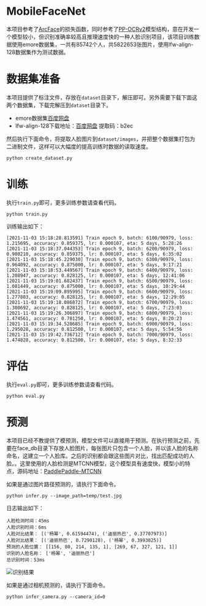 # MobileFaceNet

本项目参考了[ArcFace](https://arxiv.org/abs/1801.07698)的损失函数，同时参考了[PP-OCRv2](https://arxiv.org/abs/2109.03144)模型结构，意在开发一个模型较小，但识别准确率较高且推理速度快的一种人脸识别项目，该项目训练数据使用emore数据集，一共有85742个人，共5822653张图片，使用lfw-align-128数据集作为测试数据。

# 数据集准备
本项目提供了标注文件，存放在`dataset`目录下，解压即可。另外需要下载下面这两个数据集，下载完解压到`dataset`目录下。
 - emore数据集[百度网盘](https://pan.baidu.com/s/1eXohwNBHbbKXh5KHyItVhQ)
 - lfw-align-128下载地址：[百度网盘](https://pan.baidu.com/s/1tFEX0yjUq3srop378Z1WMA) 提取码：b2ec

然后执行下面命令，将提取人脸图片到`dataset/images`，并把整个数据集打包为二进制文件，这样可以大幅度的提高训练时数据的读取速度。
```shell
python create_dataset.py
```

# 训练

执行`train.py`即可，更多训练参数请查看代码。
```shell
python train.py
```

训练输出如下：
```
[2021-11-03 15:18:28.813591] Train epoch 9, batch: 6100/90979, loss: 1.215695, accuracy: 0.859375, lr: 0.000107, eta: 5 days, 5:28:26
[2021-11-03 15:18:37.044353] Train epoch 9, batch: 6200/90979, loss: 0.908210, accuracy: 0.859375, lr: 0.000107, eta: 5 days, 6:35:02
[2021-11-03 15:18:45.229030] Train epoch 9, batch: 6300/90979, loss: 0.964092, accuracy: 0.875000, lr: 0.000107, eta: 5 days, 9:17:21
[2021-11-03 15:18:53.449567] Train epoch 9, batch: 6400/90979, loss: 1.208947, accuracy: 0.828125, lr: 0.000107, eta: 5 days, 12:41:06
[2021-11-03 15:19:01.682437] Train epoch 9, batch: 6500/90979, loss: 1.081449, accuracy: 0.875000, lr: 0.000107, eta: 5 days, 10:29:44
[2021-11-03 15:19:09.895995] Train epoch 9, batch: 6600/90979, loss: 1.277803, accuracy: 0.828125, lr: 0.000107, eta: 5 days, 12:29:05
[2021-11-03 15:19:18.086872] Train epoch 9, batch: 6700/90979, loss: 1.308692, accuracy: 0.828125, lr: 0.000107, eta: 5 days, 7:23:03
[2021-11-03 15:19:26.306897] Train epoch 9, batch: 6800/90979, loss: 1.474561, accuracy: 0.781250, lr: 0.000107, eta: 5 days, 8:20:23
[2021-11-03 15:19:34.528685] Train epoch 9, batch: 6900/90979, loss: 1.295028, accuracy: 0.812500, lr: 0.000107, eta: 5 days, 5:54:56
[2021-11-03 15:19:42.736712] Train epoch 9, batch: 7000/90979, loss: 1.474828, accuracy: 0.812500, lr: 0.000107, eta: 5 days, 8:32:33
```


# 评估

执行`eval.py`即可，更多训练参数请查看代码。
```shell
python eval.py
```

# 预测

本项目已经不教提供了模预测，模型文件可以直接用于预测。在执行预测之前，先要在face_db目录下存放人脸图片，每张图片只包含一个人脸，并以该人脸的名称命名，这建立一个人脸库。之后的识别都会跟这些图片对比，找出匹配成功的人脸。。这里使用的人脸检测是MTCNN模型，这个模型具有速度快，模型小的特点，源码地址：[PaddlePaddle-MTCNN](https://github.com/yeyupiaoling/PaddlePaddle-MTCNN)

如果是通过图片路径预测的，请执行下面命令。
```shell
python infer.py --image_path=temp/test.jpg
```
日志输出如下：
```
人脸检测时间：45ms
人脸识别时间：6ms
人脸对比结果： [('杨幂', 0.61594474), ('迪丽热巴', 0.37707973)]
人脸对比结果： [('迪丽热巴', 0.7290128), ('杨幂', 0.3993025)]
预测的人脸位置： [[156, 80, 214, 135, 1], [269, 67, 327, 121, 1]]
识别的人脸名称： ['杨幂', '迪丽热巴']
总识别时间：53ms
```
![识别结果](./dataset/result.jpg)

如果是通过相机预测的，请执行下面命令。
```shell
python infer_camera.py --camera_id=0
```